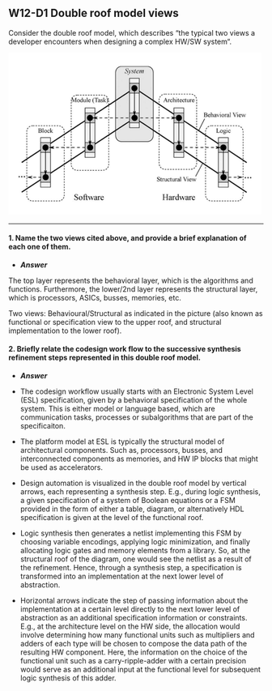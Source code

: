 ## W12-D1 Double roof model views

Consider the double roof model, which describes “the typical two views a developer encounters when designing a complex HW/SW system“.

<img src="/Resources/images/doubleroof.png" alt="drawing" width="500"/>

----

#### 1. Name the two views cited above, and provide a brief explanation of each one of them.

- ***Answer***

The top layer represents the behavioral layer, which is the algorithms and functions. Furthermore, the lower/2nd layer represents the structural layer, which is processors, ASICs, busses, memories, etc.

Two views: Behavioural/Structural as indicated in the picture (also known as functional or specification view to the upper roof, and structural implementation to the lower roof).


#### 2. Briefly relate the codesign work flow to the successive synthesis refinement steps represented in this double roof model.

- ***Answer***

* The codesign workflow usually starts with an Electronic System Level (ESL) specification, given by a behavioral specification of the whole system. This is either model or language based, which are communication tasks, processes or subalgorithms that are part of the specificaiton. 

* The platform model at ESL is typically the structural model of architectural components. Such as, processors, busses, and interconnected components as memories, and HW IP blocks that might be used as accelerators. 

* Design automation is visualized in the double roof model by vertical arrows, each representing a synthesis step. E.g., during logic synthesis, a given specification of a system of Boolean equations or a FSM provided in the form of either a table, diagram, or alternatively HDL specification is given at the level of the functional roof. 

* Logic synthesis then generates a netlist implementing this FSM by choosing variable encodings, applying logic minimization, and finally allocating logic gates and memory elements from a library. So, at the structural roof of the diagram, one would see the netlist as a result of the refinement. Hence, through a synthesis step, a specification is transformed into an implementation at the next lower level of abstraction. 

* Horizontal arrows indicate the step of passing information about the implementation at a certain level directly to the next lower level of abstraction as an additional specification information or constraints. E.g., at the architecture level on the HW side, the allocation would involve determining how many functional units such as multipliers and adders of each type will be chosen to compose the data path of the resulting HW component. Here, the information on the choice of the functional unit such as a carry-ripple-adder with a certain precision would serve as an additional input at the functional level for subsequent logic synthesis of this adder.
